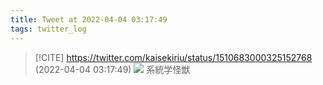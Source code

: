 ```yaml
---
title: Tweet at 2022-04-04 03:17:49
tags: twitter_log
---
```


> [!CITE] https://twitter.com/kaisekiriu/status/1510683000325152768 (2022-04-04 03:17:49)
> ![](https://twitter.com/kaisekiriu/status/1510683000325152768)
> 系統学怪獣
